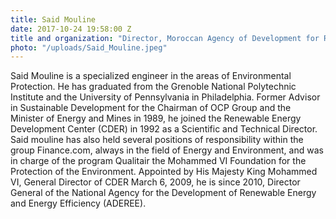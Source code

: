 ```yaml
---
title: Said Mouline
date: 2017-10-24 19:58:00 Z
title and organization: "Director, Moroccan Agency of Development for Renewable Energies and Energy Efficiency (ADEREE)"
photo: "/uploads/Said_Mouline.jpeg"
---
```

Said Mouline is a specialized engineer in the areas of Environmental Protection. He has graduated from the Grenoble National Polytechnic Institute and the University of Pennsylvania in Philadelphia. Former Advisor in Sustainable Development for the Chairman of OCP Group and the Minister of Energy and Mines in 1989, he joined the Renewable Energy Development Center (CDER) in 1992 as a Scientific and Technical Director. Said mouline has also held several positions of responsibility within the group Finance.com, always in the field of Energy and Environment, and was in charge of the program Qualitair the Mohammed VI Foundation for the Protection of the Environment. Appointed by His Majesty King Mohammed VI, General Director of CDER March 6, 2009, he is since 2010, Director General of the National Agency for the Development of Renewable Energy and Energy Efficiency (ADEREE).
